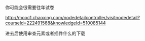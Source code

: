 你可能会很需要往年试卷

http://mooc1.chaoxing.com/nodedetailcontroller/visitnodedetail?courseId=222491568&knowledgeId=510085144

进去后使用审查元素或者插件什么的下载
